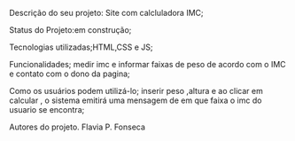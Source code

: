 Descrição do seu projeto: Site com calcluladora IMC;

Status do Projeto:em construção;

Tecnologias utilizadas;HTML,CSS e JS;

Funcionalidades;
medir imc e informar faixas de peso de acordo com o IMC e contato com o dono da pagina;

Como os usuários podem utilizá-lo;
inserir peso ,altura e ao clicar em calcular , o sistema emitirá uma mensagem de em que faixa o imc do usuario se encontra;

Autores do projeto. Flavia P. Fonseca

